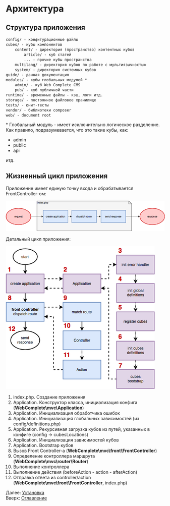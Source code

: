 # Архитектура

## Структура приложения

```
config/ - конфигурационные файлы
cubes/ - кубы компонентов
    content/ - директория (пространство) контентных кубов
        article/ - куб статей
        ... - прочие кубы пространства
    multilang/ - директория кубов по работе с мультиязычностью
    system/ - директория системных кубов
guide/ - данная документация
modules/ - кубы глобальных модулей *
    admin/ - куб Web Complete CMS
    pub/ - куб публичной части
runtime/ - временные файлы - кэш, логи итд.
storage/ - постоянное файловое хранилище
tests/ - юнит-тесты
vendor/ - библиотеки composer
web/ - document root
```

\* Глобальный модуль - имеет исключительно логическое разделение. Как правило, подразумевается, что это такие кубы, как:
- admin
- public
- api

итд.

## Жизненный цикл приложения

Приложение имеет единую точку входа и обрабатывается FrontController-ом:

![workflow1](img/workflow1.png)

Детальный цикл приложения:

![workflow2](img/workflow2.png)

1. index.php. Создание приложения
1. Application. Конструктор класса, инициализация конфига (**WebComplete\mvc\Application**)
3. Application. Инициализация обработчика ошибок
4. Application. Инициализация глобальных зависимостей (из config/definitions.php)
5. Application. Рекурсивная загрузка кубов из путей, указанных в конфиге (config -> cubesLocations)
6. Application. Инициализация зависимостей кубов
7. Application. Bootstrap кубов
8. Вызов Front Controller-а (**WebComplete\mvc\front\FrontController**)
9. Определение контроллера маршрута (**WebComplete\mvc\router\Router**)
10. Выполнение контроллера
11. Выполнение действия (beforeAction - action - afterAction)
12. Отправка ответа из controller/action (**WebComplete\mvc\front\FrontController**, index.php)

Далее: [Установка](installation.md)<br>
Вверх: [Оглавление](index.md)
